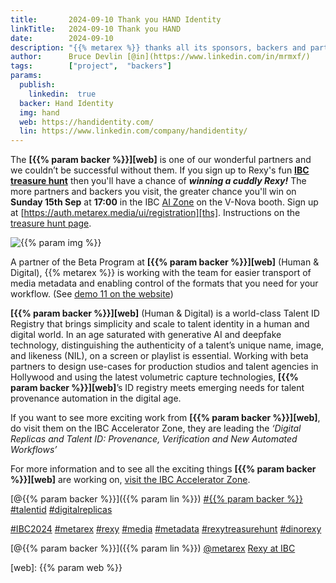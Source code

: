 ```yaml
---
title:       2024-09-10 Thank you HAND Identity
linkTitle:   2024-09-10 Thank you HAND
date:        2024-09-10
description: "{{% metarex %}} thanks all its sponsors, backers and partners"
author:      Bruce Devlin [@in](https://www.linkedin.com/in/mrmxf/)
tags:        ["project",  "backers"]
params:
  publish:
    linkedin:  true
  backer: Hand Identity
  img: hand
  web: https://handidentity.com/
  lin: https://www.linkedin.com/company/handidentity/
---
```


The **[{{% param backer %}}][web]** is one of our wonderful partners and we
couldn’t be successful without them. If you sign up to Rexy's fun **[IBC
treasure hunt][ths]** then you'll have a chance of ***winning a cuddly Rexy!***
The more partners and backers you visit, the greater chance you'll win on
**Sunday 15th Sep** at **17:00** in the IBC [AI Zone][rxydraw] on the V-Nova
booth. Sign up at [https://auth.metarex.media/ui/registration][ths]. Instructions on the
[treasure hunt page][thp].

<img  class="ui centered large bordered rounded image" src = "featured-{{% param img
%}}.png" alt = "{{% param img %}}">

A partner of the Beta Program at  **[{{% param backer %}}][web]** (Human &
Digital), {{% metarex %}} is working with the team for easier transport of
media metadata and enabling control of the formats that you need for your
workflow. (See [demo 11 on the website][demo])

**[{{% param backer %}}][web]** (Human & Digital) is a world-class Talent ID
Registry that brings simplicity and scale to talent identity in a human and
digital world.  In an age saturated with generative AI and deepfake technology,
distinguishing the authenticity of a talent’s unique name, image, and likeness
(NIL), on a screen or playlist is essential.  Working with beta partners to
design use-cases for production studios and talent agencies in Hollywood and
using the latest volumetric capture technologies, **[{{% param backer
%}}][web]**’s ID registry meets emerging needs for talent provenance automation
in the digital age.

If you want to see more exciting work from **[{{% param backer %}}][web]**, do
visit them on the IBC Accelerator Zone, they are leading the *‘Digital Replicas
and Talent ID: Provenance, Verification and New Automated Workflows’*

For more information and to see all the exciting things **[{{% param backer
%}}][web]** are working on, [visit the IBC Accelerator Zone][meet].

[@{{% param backer %}}]({{% param lin %}})
[#{{% param backer %}}](https://www.linkedin.com/search/results/all/?keywords=%23handhumandigital)
[#talentid](https://www.linkedin.com/search/results/all/?keywords=%23talentid)
[#digitalreplicas](https://www.linkedin.com/search/results/all/?keywords=%23digitalreplicas)

[#IBC2024](https://www.linkedin.com/search/results/all/?keywords=%23IBC2024)
[#metarex](https://www.linkedin.com/search/results/all/?keywords=%23metarex)
[#rexy](https://www.linkedin.com/search/results/all/?keywords=%23rexy)
[#media](https://www.linkedin.com/search/results/all/?keywords=%23media)
[#metadata](https://www.linkedin.com/search/results/all/?keywords=%23metadata)
[#rexytreasurehunt](https://www.linkedin.com/search/results/all/?keywords=%23rexytreasurehunt)
[#dinorexy](https://www.linkedin.com/search/results/all/?keywords=%23dinorexy)

<i class = "linkedin icon"></i>[@{{% param backer %}}]({{% param lin %}})
<i class = "linkedin icon"></i>[@metarex][limrx]
<i class = "linkedin icon"></i>[Rexy at IBC][lirxy]

[web]:    {{% param web %}}

[demo]:   https://metarex.media/app/demos/
[meet]:   https://ibc2024.mapyourshow.com/8_0/floorplan/?hallID=L&st=exhibitorname&sv=Accelerator&selectedBooth=3.A23

[limrx]:   https://uk.linkedin.com/company/metarex-media
[lirxy]:   https://www.linkedin.com/search/results/all/?keywords=%23ibc2024%20%23metarex%20%23rexy
[rxydraw]: https://ibc2024.mapyourshow.com/8_0/floorplan/?st=keyword&hallID=J&sv=V-NOVA&selectedBooth=14.AI03
[ths]:     https://auth.metarex.media/ui/registration
[thp]:     /project/treasure-hunt/
